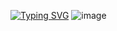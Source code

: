 [![Typing SVG](https://readme-typing-svg.demolab.com?font=Fira+Code&size=17&duration=1000&pause=1000&color=E2A300&multiline=true&width=435&height=90&lines=Ebanoe;Casino;Development)](https://git.io/typing-svg)
![image](https://github.com/user-attachments/assets/a0f8ed01-0d58-4009-8145-a09800335794)

